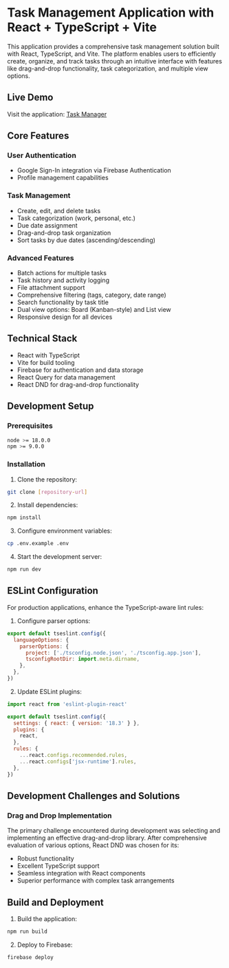 # Task Management Application with React + TypeScript + Vite

This application provides a comprehensive task management solution built with React, TypeScript, and Vite. The platform enables users to efficiently create, organize, and track tasks through an intuitive interface with features like drag-and-drop functionality, task categorization, and multiple view options.

## Live Demo

Visit the application: [Task Manager](https://taskmanagerapp-d4680.web.app/)

## Core Features

### User Authentication
- Google Sign-In integration via Firebase Authentication
- Profile management capabilities

### Task Management
- Create, edit, and delete tasks
- Task categorization (work, personal, etc.)
- Due date assignment
- Drag-and-drop task organization
- Sort tasks by due dates (ascending/descending)

### Advanced Features
- Batch actions for multiple tasks
- Task history and activity logging
- File attachment support
- Comprehensive filtering (tags, category, date range)
- Search functionality by task title
- Dual view options: Board (Kanban-style) and List view
- Responsive design for all devices

## Technical Stack

- React with TypeScript
- Vite for build tooling
- Firebase for authentication and data storage
- React Query for data management
- React DND for drag-and-drop functionality

## Development Setup

### Prerequisites

```bash
node >= 18.0.0
npm >= 9.0.0
```

### Installation

1. Clone the repository:
```bash
git clone [repository-url]
```

2. Install dependencies:
```bash
npm install
```

3. Configure environment variables:
```bash
cp .env.example .env
```

4. Start the development server:
```bash
npm run dev
```

## ESLint Configuration

For production applications, enhance the TypeScript-aware lint rules:

1. Configure parser options:
```js
export default tseslint.config({
  languageOptions: {
    parserOptions: {
      project: ['./tsconfig.node.json', './tsconfig.app.json'],
      tsconfigRootDir: import.meta.dirname,
    },
  },
})
```

2. Update ESLint plugins:
```js
import react from 'eslint-plugin-react'

export default tseslint.config({
  settings: { react: { version: '18.3' } },
  plugins: {
    react,
  },
  rules: {
    ...react.configs.recommended.rules,
    ...react.configs['jsx-runtime'].rules,
  },
})
```

## Development Challenges and Solutions

### Drag and Drop Implementation
The primary challenge encountered during development was selecting and implementing an effective drag-and-drop library. After comprehensive evaluation of various options, React DND was chosen for its:
- Robust functionality
- Excellent TypeScript support
- Seamless integration with React components
- Superior performance with complex task arrangements

## Build and Deployment

1. Build the application:
```bash
npm run build
```

2. Deploy to Firebase:
```bash
firebase deploy
```



